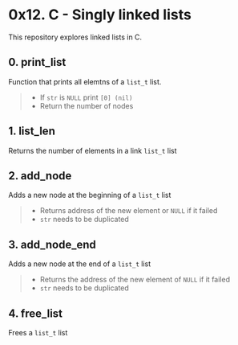 # 0x12. C - Singly linked lists

This repository explores linked lists in C.

## 0. print_list

Function that prints all elemtns of a `list_t` list.

> - If `str` is `NULL` print `[0] (nil)`
> - Return the number of nodes
## 1. list_len

Returns the number of elements in a link `list_t` list

## 2. add_node

Adds a new node at the beginning of a `list_t` list

> - Returns address of the new element or `NULL` if it failed
> - `str` needs to be duplicated
## 3. add_node_end

Adds a new node at the end of a `list_t` list

> - Returns the address of the new element of `NULL` if it failed
> - `str` needs to be duplicated
## 4. free_list

Frees a `list_t` list
